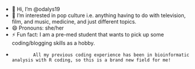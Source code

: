 - 👋 Hi, I’m @odalys19
- 👀 I’m interested in pop culture i.e. anything having to do with television, film, and music, medicine, and just different topics. 
- 😄 Pronouns: she/her
- ⚡ Fun fact: I am a pre-med student that wants to pick up some coding/blogging skills as a hobby.
-             All my previous coding experience has been in bioinformatic analysis with R coding, so this is a brand new field for me!

<!---
odalys19/odalys19 is a ✨ special ✨ repository because its `README.md` (this file) appears on your GitHub profile.
You can click the Preview link to take a look at your changes.
--->
